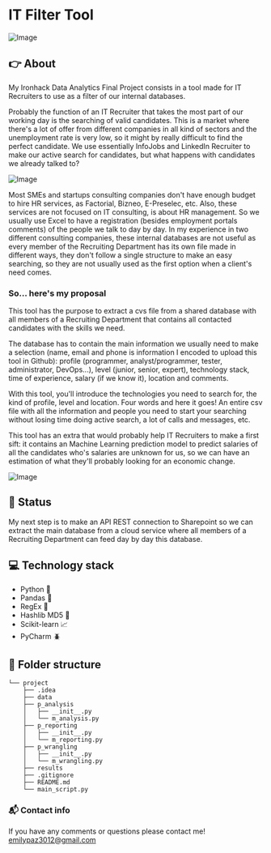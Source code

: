 # IT Filter Tool

![Image](https://media-exp1.licdn.com/dms/image/C4D1BAQHbjxTCUBgnMA/company-background_10000/0/1584032759755?e=1620489600&v=beta&t=2EDGpDv8om70ptFb-TJcBm1RdEZ2dhd-f_r8ZJykI-o)

## :point_right: **About**

My Ironhack Data Analytics Final Project consists in a tool made for IT Recruiters to use as a filter of our internal databases.

Probably the function of an IT Recruiter that takes the most part of our working day is the searching of valid candidates. This is a market where there's a lot of offer from different companies in all kind of sectors and the unemployment rate is very low, so it might by really difficult to find the perfect candidate. We use essentially InfoJobs and LinkedIn Recruiter to make our active search for candidates, but what happens with candidates we already talked to?

![Image](https://energyresourcing.com/wp-content/uploads/2019/02/recruitment-agency-gives-you-access-to-talent-pool.jpg)

Most SMEs and startups consulting companies don't have enough budget to hire HR services, as Factorial, Bizneo, E-Preselec, etc. Also, these services are not focused on IT consulting, is about HR management. So we usually use Excel to have a registration (besides employment portals comments) of the people we talk to day by day. In my experience in two different consulting companies, these internal databases are not useful as every member of the Recruiting Department has its own file made in different ways, they don't follow a single structure to make an easy searching, so they are not usually used as the first option when a client's need comes.

### **So... here's my proposal**

This tool has the purpose to extract a cvs file from a shared database with all members of a Recruiting Department that contains all contacted candidates with the skills we need. 

The database has to contain the main information we usually need to make a selection (name, email and phone is information I encoded to upload this tool in Github): profile (programmer, analyst/programmer, tester, administrator, DevOps...), level (junior, senior, expert), technology stack, time of experience, salary (if we know it), location and comments. 

With this tool, you'll introduce the technologies you need to search for, the kind of profile, level and location. Four words and here it goes! An entire csv file with all the information and people you need to start your searching without losing time doing active search, a lot of calls and messages, etc.

This tool has an extra that would probably help IT Recruiters to make a first sift: it contains an Machine Learning prediction model to predict salaries of all the candidates who's salaries are unknown for us, so we can have an estimation of what they'll probably looking for an economic change.

![Image](https://www.caminopartners.co.uk/rails/active_storage/representations/eyJfcmFpbHMiOnsibWVzc2FnZSI6IkJBaHBBNEVaQmc9PSIsImV4cCI6bnVsbCwicHVyIjoiYmxvYl9pZCJ9fQ==--273c91a6cdb7a786e9fa3fe2ae91539ea101d985/eyJfcmFpbHMiOnsibWVzc2FnZSI6IkJBaDdCam9MY21WemFYcGxTU0lPTWpBd01IZzJNREErQmpvR1JWUT0iLCJleHAiOm51bGwsInB1ciI6InZhcmlhdGlvbiJ9fQ==--90f28495d760ed1ad98beb2536ceee5a22f1c714/up_your_recruitment_game.jpg)


## :bug: **Status**

My next step is to make an API REST connection to Sharepoint so we can extract the main database from a cloud service where all members of a Recruiting Department can feed day by day this database.

## :computer: **Technology stack**

- Python :snake:
- Pandas :panda_face: 
- RegEx :bookmark_tabs:
- Hashlib MD5 :link:
- Scikit-learn :chart_with_upwards_trend:
- PyCharm :beetle:

## :open_file_folder: **Folder structure**
```
└── project
    ├── .idea
    ├── data
    ├── p_analysis
    │   ├── __init__.py
    │   └── m_analysis.py
    ├── p_reporting
    │   ├── __init__.py
    │   └── m_reporting.py
    ├── p_wrangling
    │   ├── __init__.py
    │   └── m_wrangling.py
    ├── results
    ├── .gitignore
    ├── README.md
    └── main_script.py
```

### :mailbox_with_mail: Contact info

If you have any comments or questions please contact me! emilypaz3012@gmail.com


